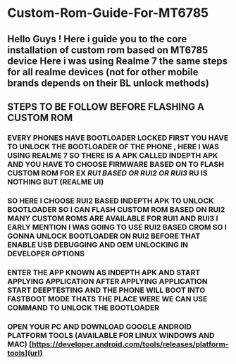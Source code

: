 # Custom-Rom-Guide-For-MT6785
## Hello Guys ! Here i guide you to the core installation of custom rom based on MT6785 device Here i was using Realme 7 the same steps for all realme devices (not for other mobile brands depends on their BL unlock methods)

## STEPS TO BE FOLLOW BEFORE FLASHING A CUSTOM ROM 
### EVERY PHONES HAVE BOOTLOADER LOCKED FIRST YOU HAVE TO UNLOCK THE BOOTLOADER OF THE PHONE , HERE I WAS USING REALME 7 SO THERE IS A APK CALLED **INDEPTH APK**  AND YOU HAVE TO CHOOSE FIRMWARE BASED ON TO FLASH CUSTOM ROM FOR EX _RU1 BASED OR RUI2 OR RUI3_ RU IS NOTHING BUT  (REALME UI)

### SO HERE I CHOOSE RUI2 BASED INDEPTH APK TO UNLOCK BOOTLOADER SO I CAN FLASH CUSTOM ROM BASED ON RUI2  MANY CUSTOM ROMS ARE AVAILABLE FOR RUI1 AND RUI3 I EARLY MENTION I WAS GOING TO USE RUI2 BASED CROM SO I GONNA UNLOCK BOOTLOADER ON RUI2 BEFORE THAT ENABLE USB DEBUGGING AND OEM UNLOCKING IN DEVELOPER OPTIONS

### ENTER THE APP KNOWN AS INDEPTH APK AND START APPLYING APPLICATION AFTER APPLYING APPLICATION START DEEPTESTING AND THE PHONE WILL BOOT INTO FASTBOOT MODE THATS THE PLACE WERE WE CAN USE COMMAND TO UNLOCK THE BOOTLOADER
### OPEN YOUR PC AND DOWNLOAD GOOGLE ANDROID PLATFORM TOOLS (AVAILABLE FOR LINUX WINDOWS AND MAC) [https://developer.android.com/tools/releases/platform-tools](url)
